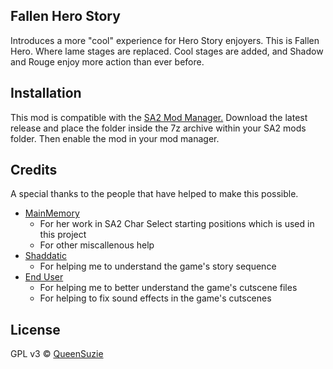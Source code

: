 ## Fallen Hero Story
Introduces a more "cool" experience for Hero Story enjoyers. This is Fallen Hero. Where lame stages are replaced. Cool stages are added, and Shadow and Rouge enjoy more action than ever before.

## Installation
This mod is compatible with the [SA2 Mod Manager.](https://github.com/X-Hax/SA-Mod-Manager) Download the latest release and place the folder inside the 7z archive within your SA2 mods folder. Then enable the mod in your mod manager.

## Credits
A special thanks to the people that have helped to make this possible.

- [MainMemory](https://github.com/MainMemory)
  - For her work in SA2 Char Select starting positions which is used in this project
  - For other miscallenous help
- [Shaddatic](https://github.com/shaddatic)
  - For helping me to understand the game's story sequence
- [End User](https://github.com/End-User-Person)
  - For helping me to better understand the game's cutscene files
  - For helping to fix sound effects in the game's cutscenes

## License

GPL v3 © [QueenSuzie](https://github.com/QueenSuzie)
